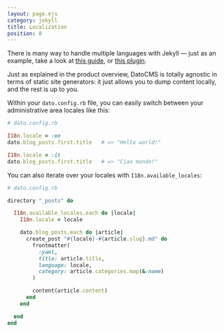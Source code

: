 ```yaml
---
layout: page.ejs
category: jekyll
title: Localization
position: 8
---
```


There is many way to handle multiple languages with Jekyll — just as an example, take a look at [this guide](https://www.sylvaindurand.org/making-jekyll-multilingual/), or [this plugin](https://github.com/vwochnik/jekyll-language-plugin). 

Just as explained in the product overview, DatoCMS is totally agnostic in terms of static site generators: it just allows you to dump content locally, and the rest is up to you.

Within your `dato.config.rb` file, you can easily switch between your administrative area locales like this:

```ruby
# dato.config.rb

I18n.locale = :en
dato.blog_posts.first.title   # => "Hello world!"

I18n.locale = :it
dato.blog_posts.first.title   # => "Ciao mondo!"
```

You can also iterate over your locales with `I18n.available_locales`:

```ruby
# dato.config.rb

directory "_posts" do

  I18n.available_locales.each do |locale|
    I18n.locale = locale

    dato.blog_posts.each do |article|
      create_post "#{locale}-#{article.slug}.md" do
        frontmatter(
          :yaml,
          title: article.title,
          language: locale,
          category: article.categories.map(&:name)
        )

        content(article.content)
      end
    end

  end
end
```
